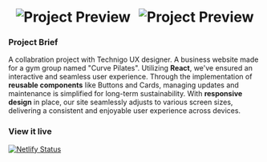 <h1 align="center">
  <img src="/public/preview01.svg" alt="Project Preview" style="display: inline-block; margin-right: 10px;">
  <img src="/public/preview02.svg" alt="Project Preview" style="display: inline-block;">
</h1>

### Project Brief

A collabration project with Technigo UX designer. A business website made for a gym group named "Curve Pilates". Utilizing **React**, we've ensured an interactive and seamless user experience. Through the implementation of **reusable components** like Buttons and Cards, managing updates and maintenance is simplified for long-term sustainability. With **responsive design** in place, our site seamlessly adjusts to various screen sizes, delivering a consistent and enjoyable user experience across devices.

### View it live

[![Netlify Status](https://api.netlify.com/api/v1/badges/dd0034f3-ac8e-4bda-97b1-f48ceac18ef2/deploy-status)](https://app.netlify.com/sites/curve-pilates/deploys)
